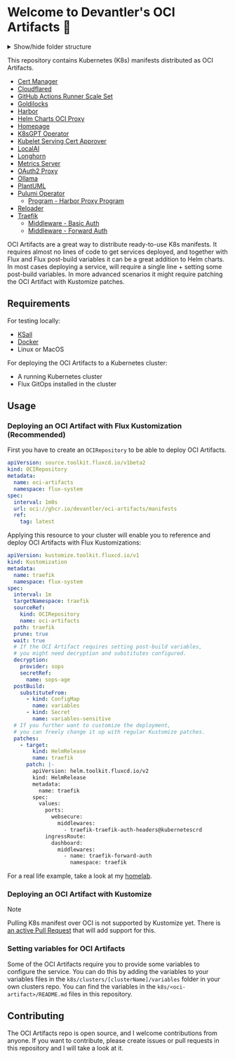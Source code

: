 # Welcome to Devantler's OCI Artifacts 🚀

<details>
  <summary>Show/hide folder structure</summary>

<!-- readme-tree start -->

```
.
├── .github
│   └── workflows
├── .vscode
└── k8s
    ├── cert-manager
    │   └── cluster-issuers
    │       ├── cloudflare-letsencrypt
    │       └── selfsigned
    ├── cloudflared
    ├── clusters
    │   └── oci-artifacts
    │       ├── flux-system
    │       ├── releases
    │       │   ├── cert-manager
    │       │   ├── cloudflared
    │       │   ├── gha-runner-scale-set-controller
    │       │   ├── goldilocks
    │       │   ├── harbor
    │       │   ├── helm-charts-oci-proxy
    │       │   ├── homepage
    │       │   ├── k8sgpt-operator
    │       │   ├── local-ai
    │       │   ├── metrics-server
    │       │   ├── oauth2-proxy
    │       │   ├── ollama
    │       │   ├── plantuml
    │       │   ├── pulumi-operator
    │       │   ├── reloader
    │       │   └── traefik
    │       └── variables
    ├── gha-runner-scale-set-controller
    ├── goldilocks
    ├── harbor
    ├── helm-charts-oci-proxy
    ├── homepage
    ├── k8sgpt-operator
    ├── kubelet-serving-cert-approver
    ├── local-ai
    ├── longhorn
    ├── metrics-server
    ├── oauth2-proxy
    ├── ollama
    ├── plantuml
    ├── pulumi-operator
    │   └── programs
    │       └── harbor-program
    ├── reloader
    └── traefik
        └── middlewares
            ├── basic-auth
            └── forward-auth

51 directories
```

<!-- readme-tree end -->

</details>

This repository contains Kubernetes (K8s) manifests distributed as OCI Artifacts.

- [Cert Manager](k8s/cert-manager/README.md)
- [Cloudflared](k8s/cloudflared/README.md)
- [GitHub Actions Runner Scale Set](k8s/gha-runner-scale-set/README.md)
- [Goldilocks](k8s/goldilocks/README.md)
- [Harbor](k8s/harbor/README.md)
- [Helm Charts OCI Proxy](k8s/helm-charts-oci-proxy/README.md)
- [Homepage](k8s/homepage/README.md)
- [K8sGPT Operator](k8s/k8sgpt-operator/README.md)
- [Kubelet Serving Cert Approver](k8s/kubelet-serving-cert-approver/README.md)
- [LocalAI](k8s/local-ai/README.md)
- [Longhorn](k8s/longhorn/README.md)
- [Metrics Server](k8s/metrics-server/README.md)
- [OAuth2 Proxy](k8s/oauth2-proxy/README.md)
- [Ollama](k8s/ollama/README.md)
- [PlantUML](k8s/plantuml/README.md)
- [Pulumi Operator](k8s/pulumi-operator/README.md)
  - [Program - Harbor Proxy Program](k8s/pulumi-operator/programs/harbor-proxy-program/README.md)
- [Reloader](k8s/reloader/README.md)
- [Traefik](k8s/traefik/README.md)
  - [Middleware - Basic Auth](k8s/traefik/middlewares/basic-auth/README.md)
  - [Middleware - Forward Auth](k8s/traefik/middlewares/forward-auth/README.md)

OCI Artifacts are a great way to distribute ready-to-use K8s manifests. It requires almost no lines of code to get services deployed, and together with Flux and Flux post-build variables it can be a great addition to Helm charts. In most cases deploying a service, will require a single line + setting some post-build variables. In more advanced scenarios it might require patching the OCI Artifact with Kustomize patches.

## Requirements

For testing locally:

- [KSail](https://github.com/devantler/ksail)
- [Docker](https://www.docker.com/)
- Linux or MacOS

For deploying the OCI Artifacts to a Kubernetes cluster:

- A running Kubernetes cluster
- Flux GitOps installed in the cluster

## Usage

### Deploying an OCI Artifact with Flux Kustomization (Recommended)

First you have to create an `OCIRepository` to be able to deploy OCI Artifacts.

```yaml
apiVersion: source.toolkit.fluxcd.io/v1beta2
kind: OCIRepository
metadata:
  name: oci-artifacts
  namespace: flux-system
spec:
  interval: 1m0s
  url: oci://ghcr.io/devantler/oci-artifacts/manifests
  ref:
    tag: latest
```

Applying this resource to your cluster will enable you to reference and deploy OCI Artifacts with Flux Kustomizations:

```yaml
apiVersion: kustomize.toolkit.fluxcd.io/v1
kind: Kustomization
metadata:
  name: traefik
  namespace: flux-system
spec:
  interval: 1m
  targetNamespace: traefik
  sourceRef:
    kind: OCIRepository
    name: oci-artifacts
  path: traefik
  prune: true
  wait: true
  # If the OCI Artifact requires setting post-build variables,
  # you might need decryption and substitutes configured.
  decryption:
    provider: sops
    secretRef:
      name: sops-age
  postBuild:
    substituteFrom:
      - kind: ConfigMap
        name: variables
      - kind: Secret
        name: variables-sensitive
  # If you further want to customize the deployment,
  # you can freely change it up with regular Kustomize patches.
  patches:
    - target:
        kind: HelmRelease
        name: traefik
      patch: |-
        apiVersion: helm.toolkit.fluxcd.io/v2
        kind: HelmRelease
        metadata:
          name: traefik
        spec:
          values:
            ports:
              websecure:
                middlewares:
                  - traefik-traefik-auth-headers@kubernetescrd
            ingressRoute:
              dashboard:
                middlewares:
                  - name: traefik-forward-auth
                    namespace: traefik
```

For a real life example, take a look at my [homelab](https://github.com/devantler/homelab).

### Deploying an OCI Artifact with Kustomize

> [!NOTE]
> Pulling K8s manifest over OCI is not supported by Kustomize yet. There is [an active Pull Request](https://github.com/kubernetes-sigs/kustomize/pull/5147) that will add support for this.

### Setting variables for OCI Artifacts

Some of the OCI Artifacts require you to provide some variables to configure the service. You can do this by adding the variables to your variables files in the `k8s/clusters/[clusterName]/variables` folder in your own clusters repo. You can find the variables in the `k8s/<oci-artifact>/README.md` files in this repository.

## Contributing

The OCI Artifacts repo is open source, and I welcome contributions from anyone. If you want to contribute, please create issues or pull requests in this repository and I will take a look at it.
